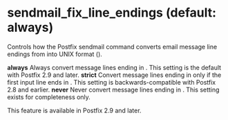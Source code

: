 # sendmail_fix_line_endings (default: always)
 Controls how the Postfix sendmail command converts email message
line endings from <CR><LF> into UNIX format (<LF>).




 **always**   Always convert message lines ending
in <CR><LF>. This setting is the default with Postfix
2.9 and later. 
 **strict**   Convert message lines ending in
<CR><LF> only if the first input line ends in
<CR><LF>. This setting is backwards-compatible with
Postfix 2.8 and earlier. 
 **never**   Never convert message lines ending in
<CR><LF>. This setting exists for completeness only.


 This feature is available in Postfix 2.9 and later. 


